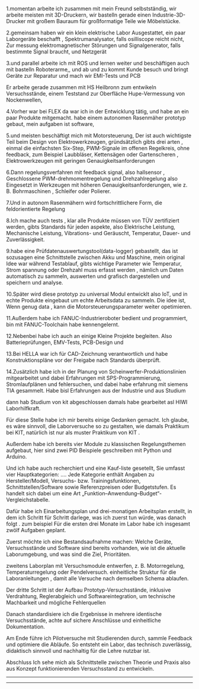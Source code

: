 

1.momentan arbeite ich zusammen mit mein Freund selbstständig, wir arbeite meisten mit 3D-Druckern, wir bastelln gerade einen Industrie-3D-Drucker mit großem Bauraum für großformatige Teile wie Möbelstücke.  

2.gemeinsam haben wir ein klein elektrische Labor Ausgestattet, ein paar  Laborgeräte beschafft ,  Spektrumanalysator,  falls osilliscope reicht nicht, Zur messung elektromagnetischer Störungen und Signalgenerator, falls bestimmte Signal braucht, und Netzgerät

3.und parallel arbeite ich mit ROS und lernen weiter und  beschäftigen auch mit bastelln Roboterarme,,  und ab und zu kommt Kunde besuch und bringt Geräte zur Reparatur und mach wir EMI-Tests und PCB 

Er arbeite gerade zusammen mit HS Heilbronn zum entwikeln Versuchsstände, einem Teststand zur Oberfläche Hupe-Vermessung von Nockenwellen, 


4.Vorher war bei FLEX da war ich in der Entwicklung tätig, und habe an ein paar Produkte mitgemacht. habe einem autonomen Rasenmäher prototyp gebaut, mein aufgaben ist software, 

5.und meisten beschäftigt mich mit  Motorsteuerung, Der ist auch wichtigste Teil beim Design von Elektrowerkzeugen, gründsätzlich gibts drei arten , einmal die einfachsten Six-Step,  PWM-Signale im offenen Regelkreis, ohne feedback, zum Beispiel Laubbläser, Kettensägen oder Gartenscheren , Elektrowerkzeugen mit geringen Genauigkeitsanforderungen

6.Dann regelungsverfahren mit feedback signal, also hallsensor , Geschlossene PWM-drehmomentregelung und Drehzahlregelung also Eingesetzt in Werkzeugen mit höheren Genauigkeitsanforderungen, wie z. B. Bohrmaschinen , Schleifer oder Polierer.

7.Und in autonom Rasenmähern wird  fortschrittlichere Form, die feldorientierte Regelung 

8.Ich mache auch tests , klar alle Produkte müssen von TÜV zertifiziert werden, gibts Standards für jeden aspekte, also Elektrische Leistung, Mechanische Leistung, Vibrations- und Geräuscht, Temperatur, Dauer- und Zuverlässigkeit. 

9.habe eine Prüfdatenauswertungstool(data-logger) gebastellt, das ist sozusagen eine Schnittstelle zwischen Akku und Maschine, mein original Idee war während Testablauf, gibts wichtige Parameter wie Temperatur, Strom spannung oder Drehzahl muss erfasst werden ,  nämlich um Daten automatisch zu sammeln, auswerten und grafisch dargestellen und speichern und analyse. 

10.Später wird diese prototyp zu universal Modul entwicklt also IoT, und in echte Produkte eingebaut um echte Arbeitsdata zu sammeln. Die idee ist, Wenn genug data , kann die Motorsteuerungsparameter weiter opetimieren. 

11.Außerdem habe ich FANUC-Industrieroboter bedient und programmiert, bin mit FANUC-Toolchain habe kennengelernt.

12.Nebenbei habe ich auch an einige Kleine Projekte begleiten. Also Batterieprüfungen, EMV-Tests, PCB-Design und 


13.Bei HELLA war ich für CAD-Zeichnung verantwortlich und habe Konstruktionspläne vor der Freigabe nach Standards überprüft. 

14.Zusätzlich habe ich in der Planung von Scheinwerfer-Produktionslinien mitgearbeitet und dabei Erfahrungen mit SPS-Programmierung, Stromlaufplänen und fehlersuchen, und dabei habe erfahrung mit siemens TIA gesammelt. 
Habe bisl Erfahrungen aus der Industrie und aus Studium 

dann hab Studium von kit abgeschlossen 
damals habe gearbeitet asl HIWI Laborhilfkraft.

Für diese Stelle habe ich mir bereits einige Gedanken gemacht. Ich glaube, es wäre sinnvoll, die Laborversuche so zu gestalten, wie damals Praktikum bei KIT, natürlich ist nur als muster Praktikum von KIT .  

Außerdem habe ich bereits vier Module zu klassischen Regelungsthemen aufgebaut, hier sind zwei PID Beispiele geschreiben mit Python und Arduino.


Und ich habe auch recherchiert und eine Kauf-liste gesetellt, Sie umfasst vier Hauptkategorien: .... Jede Kategorie enthält Angaben zu Hersteller/Modell, Versuchs- bzw. Trainingsfunktionen, Schnittstellen/Software sowie Referenzpreisen oder Budgetstufen. Es handelt sich dabei um eine Art „Funktion–Anwendung–Budget“-Vergleichstabelle.

Dafür habe ich Einarbeitungsplan und drei-monatigen Arbeitsplan erstellt, in dem ich Schritt für Schritt darlege, was ich zuerst tun würde, was danach folgt . zum beispiel Für die ersten drei Monate im Labor habe ich insgesamt zwölf Aufgaben geplant.

Zuerst möchte ich eine Bestandsaufnahme machen: Welche Geräte, Versuchsstände und Software sind bereits vorhanden, wie ist die aktuelle Laborumgebung, und was sind die Ziel, Prioritäten.

zweitens  Laborplan mit Versuchsmodule entwerfen, z. B. Motorregelung, Temperaturregelung oder Pendelversuch.  einheitliche Struktur für die Laboranleitungen , damit alle Versuche nach demselben Schema ablaufen.

Der dritte Schritt ist der Aufbau Prototyp-Versuchsstände, inklusive Verdrahtung, Reglerabgleich und Softwareintegration, um technische Machbarkeit und mögliche Fehlerquellen

Danach standardisiere ich die Ergebnisse in mehrere identische Versuchsstände, achte auf sichere Anschlüsse und einheitliche Dokumentation.

Am Ende führe ich Pilotversuche mit Studierenden durch, sammle Feedback und optimiere die Abläufe. So entsteht ein Labor, das technisch zuverlässig, didaktisch sinnvoll und nachhaltig für die Lehre nutzbar ist.

Abschluss
Ich sehe mich als Schnittstelle zwischen Theorie und Praxis also aus Konzept funktionierenden Versuchsstand zu entwickeln. 




---





---




